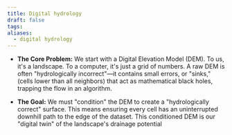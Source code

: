 ```yaml
---
title: Digital hydrology
draft: false
tags:
aliases:
  - digital hydrology
---
```

 
- **The Core Problem:** We start with a Digital Elevation Model (DEM). To us, it's a landscape. To a computer, it's just a grid of numbers. A raw DEM is often "hydrologically incorrect"—it contains small errors, or "sinks," (cells lower than all neighbors) that act as mathematical black holes, trapping the flow in an algorithm.
    
- **The Goal:** We must "condition" the DEM to create a "hydrologically correct" surface. This means ensuring every cell has an uninterrupted downhill path to the edge of the dataset. This conditioned DEM is our "digital twin" of the landscape's drainage potential